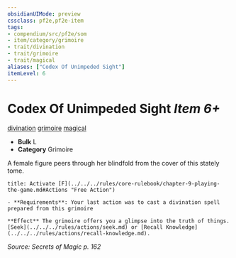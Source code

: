 ```yaml
---
obsidianUIMode: preview
cssclass: pf2e,pf2e-item
tags:
- compendium/src/pf2e/som
- item/category/grimoire
- trait/divination
- trait/grimoire
- trait/magical
aliases: ["Codex Of Unimpeded Sight"]
itemLevel: 6
---
```

# Codex Of Unimpeded Sight *Item 6+*  
[divination](../../../rules/traits/divination.md)  [grimoire](../../../rules/traits/grimoire-som.md)  [magical](../../../rules/traits/magical.md)  

- **Bulk** L
- **Category** Grimoire

A female figure peers through her blindfold from the cover of this stately tome.

```ad-embed-ability
title: Activate [F](../../../rules/core-rulebook/chapter-9-playing-the-game.md#Actions "Free Action")

- **Requirements**: Your last action was to cast a divination spell prepared from this grimoire

**Effect** The grimoire offers you a glimpse into the truth of things. [Seek](../../../rules/actions/seek.md) or [Recall Knowledge](../../../rules/actions/recall-knowledge.md).
```

*Source: Secrets of Magic p. 162*
